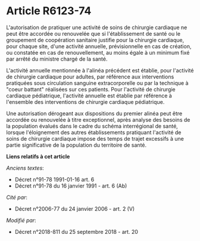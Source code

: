 # Article R6123-74

L'autorisation de pratiquer une activité de soins de chirurgie cardiaque ne peut être accordée ou renouvelée que si
l'établissement de santé ou le groupement de coopération sanitaire justifie pour la chirurgie cardiaque, pour chaque site,
d'une activité annuelle, prévisionnelle en cas de création, ou constatée en cas de renouvellement, au moins égale à un
minimum fixé par arrêté du ministre chargé de la santé.

L'activité annuelle mentionnée à l'alinéa précédent est établie, pour l'activité de chirurgie cardiaque pour adultes, par
référence aux interventions pratiquées sous circulation sanguine extracorporelle ou par la technique à "coeur battant"
réalisées sur ces patients. Pour l'activité de chirurgie cardiaque pédiatrique, l'activité annuelle est établie par référence
à l'ensemble des interventions de chirurgie cardiaque pédiatrique.

Une autorisation dérogeant aux dispositions du premier alinéa peut être accordée ou renouvelée à titre exceptionnel, après
analyse des besoins de la population évalués dans le cadre du schéma interrégional de santé, lorsque l'éloignement des autres
établissements pratiquant l'activité de soins de chirurgie cardiaque impose des temps de trajet excessifs à une partie
significative de la population du territoire de santé.

**Liens relatifs à cet article**

_Anciens textes_:

  - Décret n°91-78 1991-01-16 art. 6
  - Décret n°91-78 du 16 janvier 1991 - art. 6 (Ab)

_Cité par_:

  - Décret n°2006-77 du 24 janvier 2006 - art. 2 (V)

_Modifié par_:

  - Décret n°2018-811 du 25 septembre 2018 - art. 20
